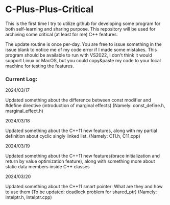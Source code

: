 # C-Plus-Plus-Critical
This is the first time I try to utilize github for developing some program for both self-learning and sharing purpose. This repository will be used for archiving some critical (at least for me) C++ features.

The update routine is once per-day. You are free to issue something in the issue blank to notice me of my code error if I made some mistakes. This program should be available to run with VS2022, I don't think it would support Linux or MacOS, but you could copy&paste my code to your local machine for testing the features.

### Current Log:
 
2024/03/17
    
Updated something about the difference between const modifier and #define directive (introduction of marginal effects) (Namely: const_define.h, marginal_effect.h)
 
2024/03/18
   
Updated something about the C++11 new features, along with my partial definition about cyclic singly linked list. (Namely: C11.h, C11.cpp)

2024/03/19

Updated something about the C++11 new features(brace initialization and return by value optimization feature), along with something more about static data members inside C++ classes

2024/03/20

Updated something about the C++11 smart pointer: What are they and how to use them (To be updated: deadlock problem for shared_ptr) (Namely: Intelptr.h, Intelptr.cpp)


